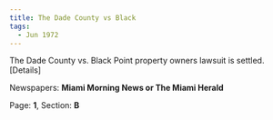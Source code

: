 ```yaml
---  
title: The Dade County vs Black  
tags:  
  - Jun 1972  
---  
```

  
The Dade County vs. Black Point property owners lawsuit is settled. [Details]  
  
Newspapers: **Miami Morning News or The Miami Herald**  
  
Page: **1**, Section: **B** 
